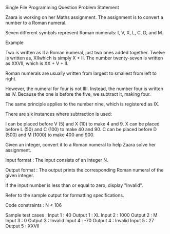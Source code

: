 Single File Programming Question
Problem Statement



Zaara is working on her Maths assignment. The assignment is to convert a number to a Roman numeral.



Seven different symbols represent Roman numerals: I, V, X, L, C, D, and M.



Example

Two is written as II a Roman numeral, just two ones added together.
Twelve is written as, XIIwhich is simply X + II.
The number twenty-seven is written as XXVII, which is XX + V + II.


Roman numerals are usually written from largest to smallest from left to right.



However, the numeral for four is not IIII. Instead, the number four is written as IV. Because the one is before the five, we subtract it, making four.



The same principle applies to the number nine, which is registered as IX.



There are six instances where subtraction is used:

I can be placed before V (5) and X (10) to make 4 and 9. 
X can be placed before L (50) and C (100) to make 40 and 90. 
C can be placed before D (500) and M (1000) to make 400 and 900.


Given an integer, convert it to a Roman numeral to help Zaara solve her assignment.

Input format :
The input consists of an integer N.

Output format :
The output prints the corresponding Roman numeral of the given integer.

If the input number is less than or equal to zero, display "Invalid".



Refer to the sample output for formatting specifications.

Code constraints :
N < 106

Sample test cases :
Input 1 :
40
Output 1 :
XL
Input 2 :
1000
Output 2 :
M
Input 3 :
0
Output 3 :
Invalid
Input 4 :
-70
Output 4 :
Invalid
Input 5 :
27
Output 5 :
XXVII